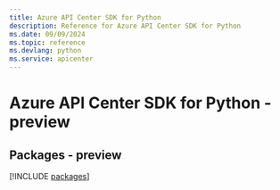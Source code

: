 ```yaml
---
title: Azure API Center SDK for Python
description: Reference for Azure API Center SDK for Python
ms.date: 09/09/2024
ms.topic: reference
ms.devlang: python
ms.service: apicenter
---
```

# Azure API Center SDK for Python - preview
## Packages - preview
[!INCLUDE [packages](api-center-index.md)]